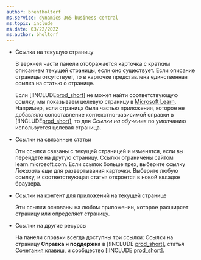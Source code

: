 ```yaml
---
author: brentholtorf
ms.service: dynamics-365-business-central
ms.topic: include
ms.date: 03/22/2022
ms.author: bholtorf
---
```

- Ссылка на текущую страницу

  В верхней части панели отображается карточка с кратким описанием текущей страницы, если оно существует. Если описание страницы отсутствует, то в карточке представлена единственная ссылка на статью о странице.  

  Если [!INCLUDE[prod_short](prod_short.md)] не может найти соответствующую ссылку, мы показываем целевую страницу в [Microsoft Learn](/dynamics365/business-central). Например, если страница была частью приложения, которое не добавляло сопоставление контекстно-зависимой справки в [!INCLUDE[prod_short](prod_short.md)], то для *Ссылки на обучение* по умолчанию используется целевая страница.  

- Ссылки на связанные статьи

  Эти ссылки связаны с текущей страницей и изменятся, если вы перейдете на другую страницу. Ссылки ограничены сайтом learn.microsoft.com. Если ссылок больше трех, выберите ссылку *Показать еще* для развертывания карточки. Выберите любую ссылку, и соответствующая статья откроется в новой вкладке браузера.  
- Ссылки на контент для приложений на текущей странице  

  Эти ссылки основаны на любом приложении, которое расширяет страницу или определяет страницу.  
- Ссылки на другие ресурсы

  На панели справки всегда доступны три ссылки: Ссылки на страницу **Справка и поддержка** в [!INCLUDE [prod_short](prod_short.md)], статья [Сочетания клавиш](../keyboard-shortcuts.md), и сообщество [!INCLUDE [prod_short](prod_short.md)].  
